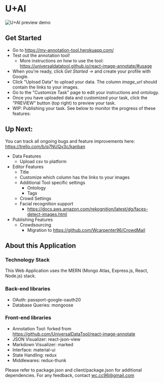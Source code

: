 # U+AI

![U+AI preview demo](u+ai_preview_demo.gif)

## Get Started
* Go to https://my-annotation-tool.herokuapp.com/
* Test out the annotation tool!
    * More instructions on how to use the tool: https://universaldatatool.github.io/react-image-annotate/#usage
* When you're ready, click _Get Started ->_ and create your profile with Google.
* Click "Upload Data" to upload your data. The column _image_url_ should contain the links to your images.
* Go to the "Customize Task" page to edit your instructions and ontology.
* Once you have uploaded data and customized your task, click the "PREVIEW" button (top right) to preview your task.
* WIP: Publishing your task. See below to monitor the progress of these features:

## Up Next:

You can track all ongoing bugs and feature improvements here:
https://trello.com/b/q7NUQv3c/kanban

* Data Features
    * Upload csv to platform 
* Editor Features
    * Title
    * Customize which column has the links to your images
    * Additional Tool specific settings
        * Ontology
        * Tags
    * Crowd Settings
    * Facial recognition support
        * https://docs.aws.amazon.com/rekognition/latest/dg/faces-detect-images.html
* Publishing Features
    * Crowdsourcing 
        * Migration to https://github.com/Wcarpenter96/CrowdMail

## About this Application

### Technology Stack 
This Web Application uses the MERN (Mongo Atlas, Express.js, React, Node.js) stack.
### Back-end libraries
- OAuth: passport-google-oauth20
- Database Queries: mongoose
### Front-end libraries
- Annotation Tool: forked from https://github.com/UniversalDataTool/react-image-annotate
- JSON Visualizer: react-json-view
- Markdown Visualizer: marked
- Interface: material-ui
- State Handling: redux
- Middlewares: redux-thunk

Please refer to package.json and client/package.json for additional dependencies.
For any feedback, contact wc.cc96@gmail.com







